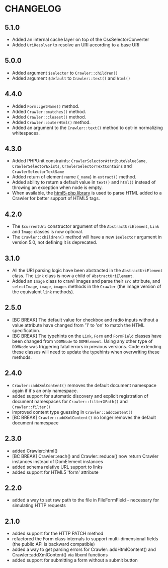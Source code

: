 CHANGELOG
=========

5.1.0
-----

 * Added an internal cache layer on top of the CssSelectorConverter
 * Added `UriResolver` to resolve an URI according to a base URI

5.0.0
-----

 * Added argument `$selector` to `Crawler::children()`
 * Added argument `$default` to `Crawler::text()` and `html()`

4.4.0
-----

 * Added `Form::getName()` method.
 * Added `Crawler::matches()` method.
 * Added `Crawler::closest()` method.
 * Added `Crawler::outerHtml()` method.
 * Added an argument to the `Crawler::text()` method to opt-in normalizing whitespaces.

4.3.0
-----

 * Added PHPUnit constraints: `CrawlerSelectorAttributeValueSame`, `CrawlerSelectorExists`, `CrawlerSelectorTextContains`
   and `CrawlerSelectorTextSame`
 * Added return of element name (`_name`) in `extract()` method.
 * Added ability to return a default value in `text()` and `html()` instead of throwing an exception when node is empty.
 * When available, the [html5-php library](https://github.com/Masterminds/html5-php) is used to
   parse HTML added to a Crawler for better support of HTML5 tags.

4.2.0
-----

 * The `$currentUri` constructor argument of the `AbstractUriElement`, `Link` and
   `Image` classes is now optional.
 * The `Crawler::children()` method will have a new `$selector` argument in version 5.0,
   not defining it is deprecated.

3.1.0
-----

 * All the URI parsing logic have been abstracted in the `AbstractUriElement` class.
   The `Link` class is now a child of `AbstractUriElement`.
 * Added an `Image` class to crawl images and parse their `src` attribute,
   and `selectImage`, `image`, `images` methods in the `Crawler` (the image version of the equivalent `link` methods).

2.5.0
-----

 * [BC BREAK] The default value for checkbox and radio inputs without a value attribute have changed
   from '1' to 'on' to match the HTML specification.
 * [BC BREAK] The typehints on the `Link`, `Form` and `FormField` classes have been changed from
   `\DOMNode` to `DOMElement`. Using any other type of `DOMNode` was triggering fatal errors in previous
   versions. Code extending these classes will need to update the typehints when overwriting these methods.

2.4.0
-----

 * `Crawler::addXmlContent()` removes the default document namespace again if it's an only namespace.
 * added support for automatic discovery and explicit registration of document
   namespaces for `Crawler::filterXPath()` and `Crawler::filter()`
 * improved content type guessing in `Crawler::addContent()`
 * [BC BREAK] `Crawler::addXmlContent()` no longer removes the default document
   namespace

2.3.0
-----

 * added Crawler::html()
 * [BC BREAK] Crawler::each() and Crawler::reduce() now return Crawler instances instead of DomElement instances
 * added schema relative URL support to links
 * added support for HTML5 'form' attribute

2.2.0
-----

 * added a way to set raw path to the file in FileFormField - necessary for
   simulating HTTP requests

2.1.0
-----

 * added support for the HTTP PATCH method
 * refactored the Form class internals to support multi-dimensional fields
   (the public API is backward compatible)
 * added a way to get parsing errors for Crawler::addHtmlContent() and
   Crawler::addXmlContent() via libxml functions
 * added support for submitting a form without a submit button
